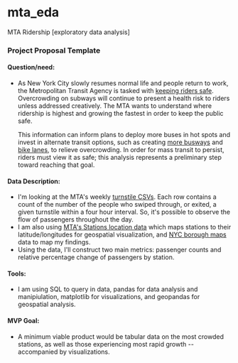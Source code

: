 # mta_eda
MTA Ridership [exploratory data analysis]

### Project Proposal Template

#### Question/need:

- As New York City slowly resumes normal life and people return to work, the Metropolitan Transit Agency is tasked with [keeping riders safe](https://www.wsj.com/articles/how-does-new-york-keep-transit-riders-safe-from-covid-19-trial-and-error-11609678802). Overcrowding on subways will continue to present a health risk to riders unless addressed creatively. The MTA wants to understand where ridership is highest and growing the fastest in order to keep the public safe. 

  This information can inform plans to deploy more buses in hot spots and invest in alternate transit options, such as creating [more busways](https://www.nytimes.com/2020/07/06/nyregion/mta-buses-nyc-coronavirus.html) and [bike lanes](https://www.nytimes.com/2021/01/28/nyregion/bike-brooklyn-bridge-de-blasio.html), to relieve overcrowding. In order for mass transit to persist, riders must view it as safe; this analysis represents a preliminary step toward reaching that goal.

#### Data Description:

- I'm looking at the MTA's weekly [turnstile CSVs](http://web.mta.info/developers/turnstile.html). Each row contains a count of the number of the people who swiped through, or exited, a given turnstile within a four hour interval. So, it's possible to observe the flow of passengers throughout the day. 
- I am also using [MTA's Stations location data](https://data.cityofnewyork.us/Transportation/Subway-Stations/arq3-7z49) which maps stations to their latitude/longitudes for geospatial visualization, and [NYC borough maps](https://data.cityofnewyork.us/City-Government/Borough-Boundaries/tqmj-j8zm) data to map my findings. 
- Using the data, I'll construct two main metrics: passenger counts and relative percentage change of passengers by station.

#### Tools:

- I am using SQL to query in data, pandas for data analysis and manipiulation, matplotlib for visualizations, and geopandas for geospatial analysis.

#### MVP Goal:

- A minimum viable product would be tabular data on the most crowded stations, as well as those experiencing most rapid growth -- accompanied by visualizations.

<details class="details-reset details-overlay details-overlay-dark" id="jumpto-line-details-dialog" style="box-sizing: border-box; display: block;"><summary data-hotkey="l" aria-label="Jump to line" role="button" style="box-sizing: border-box; display: list-item; cursor: pointer; list-style: none;"></summary></details>
